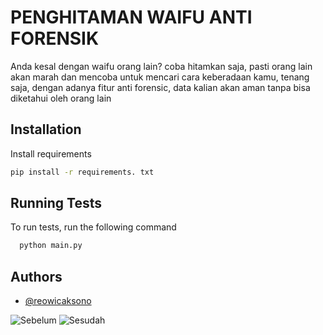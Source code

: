 
# PENGHITAMAN WAIFU ANTI FORENSIK

Anda kesal dengan waifu orang lain? coba hitamkan saja, pasti orang lain akan marah dan mencoba untuk mencari cara keberadaan kamu, tenang saja, dengan adanya fitur anti forensic, data kalian akan aman tanpa bisa diketahui oleh orang lain


## Installation

Install requirements

```bash
pip install -r requirements. txt
```
    
## Running Tests

To run tests, run the following command

```bash
  python main.py
```


## Authors

- [@reowicaksono](https://www.github.com/reowicaksono)

![Sebelum](https://github.com/reowicaksono/penghitaman_anime_anti_forensik/assets/93186792/26ef9d42-8e1c-46ec-b7d0-9b83f201e096)
![Sesudah](https://github.com/reowicaksono/penghitaman_anime_anti_forensik/assets/93186792/356dcc65-3471-43a0-b86b-9b9499bba370)



